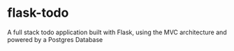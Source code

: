 # flask-todo
A full stack todo application built with Flask, using the MVC architecture and powered by a Postgres Database
